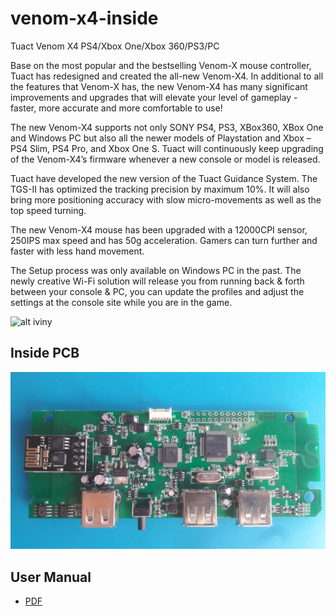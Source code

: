 # venom-x4-inside
Tuact Venom X4 PS4/Xbox One/Xbox 360/PS3/PC

Base on the most popular and the bestselling Venom-X mouse controller, Tuact has redesigned and created the all-new Venom-X4. In additional to all the features that Venom-X has, the new Venom-X4 has many significant improvements and upgrades that will elevate your level of gameplay - faster, more accurate and more comfortable to use!

The new Venom-X4 supports not only SONY PS4, PS3, XBox360, XBox One and Windows PC but also all the newer models of Playstation and Xbox – PS4 Slim, PS4 Pro, and Xbox One S. Tuact will continuously keep upgrading of the Venom-X4’s firmware whenever a new console or model is released.

Tuact have developed the new version of the Tuact Guidance System. The TGS-II has optimized the tracking precision by maximum 10%. It will also bring more positioning accuracy with slow micro-movements as well as the top speed turning.   

The new Venom-X4 mouse has been upgraded with a 12000CPI sensor, 250IPS max speed and has 50g acceleration. Gamers can turn further and faster with less hand  movement.

The Setup process was only available on Windows PC in the past. The newly creative Wi-Fi solution will release you from running back & forth between your console & PC, you can update the profiles and adjust the settings at the console site while you are in the game.

![alt iviny](https://github.com/MortadhaDAHMANI/venom-x4-inside/blob/main/venom.jpg)

## Inside PCB 

![alt Inside](https://github.com/MortadhaDAHMANI/Inside_venom_x4/blob/main/VPCB.jpg)


## User Manual
* [PDF](https://github.com/MortadhaDAHMANI/Inside_venom_x4/blob/main/venomX4-usersManual.pdf "Manual")
